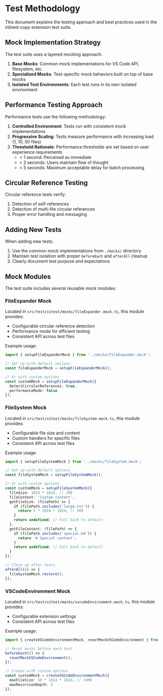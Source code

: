 # Test Methodology

This document explains the testing approach and best practices used in the inlined-copy extension test suite.

## Mock Implementation Strategy

The test suite uses a layered mocking approach:

1. **Base Mocks**: Common mock implementations for VS Code API, filesystem, etc.
2. **Specialized Mocks**: Test-specific mock behaviors built on top of base mocks
3. **Isolated Test Environments**: Each test runs in its own isolated environment

## Performance Testing Approach

Performance tests use the following methodology:

1. **Controlled Environment**: Tests run with consistent mock implementations
2. **Progressive Scaling**: Tests measure performance with increasing load (1, 10, 50 files)
3. **Threshold Rationale**: Performance thresholds are set based on user experience requirements
   - < 1 second: Perceived as immediate
   - < 2 seconds: Users maintain flow of thought
   - < 5 seconds: Maximum acceptable delay for batch processing

## Circular Reference Testing

Circular reference tests verify:

1. Detection of self-references
2. Detection of multi-file circular references
3. Proper error handling and messaging

## Adding New Tests

When adding new tests:

1. Use the common mock implementations from `./mocks/` directory
2. Maintain test isolation with proper `beforeEach` and `afterAll` cleanup
3. Clearly document test purpose and expectations

## Mock Modules

The test suite includes several reusable mock modules:

### FileExpander Mock

Located in `src/test/vitest/mocks/fileExpander.mock.ts`, this module provides:

- Configurable circular reference detection
- Performance mode for efficient testing
- Consistent API across test files

Example usage:

```typescript
import { setupFileExpanderMock } from '../mocks/fileExpander.mock';

// Set up with default options
const fileExpanderMock = setupFileExpanderMock();

// Or with custom options
const customMock = setupFileExpanderMock({
  detectCircularReferences: true,
  performanceMode: false
});
```

### FileSystem Mock

Located in `src/test/vitest/mocks/fileSystem.mock.ts`, this module provides:

- Configurable file size and content
- Custom handlers for specific files
- Consistent API across test files

Example usage:

```typescript
import { setupFileSystemMock } from '../mocks/fileSystem.mock';

// Set up with default options
const fileSystemMock = setupFileSystemMock();

// Or with custom options
const customMock = setupFileSystemMock({
  fileSize: 1024 * 1024, // 1MB
  fileContent: 'Custom content',
  getFileSize: (filePath) => {
    if (filePath.includes('large.txt')) {
      return 5 * 1024 * 1024; // 5MB
    }
    return undefined; // Fall back to default
  },
  getFileContent: (filePath) => {
    if (filePath.includes('special.md')) {
      return '# Special content';
    }
    return undefined; // Fall back to default
  }
});

// Clean up after tests
afterAll(() => {
  fileSystemMock.restore();
});
```

### VSCodeEnvironment Mock

Located in `src/test/vitest/mocks/vscodeEnvironment.mock.ts`, this module provides:

- Configurable extension settings
- Consistent API across test files

Example usage:

```typescript
import { createVSCodeEnvironmentMock, resetMockVSCodeEnvironment } from '../mocks/vscodeEnvironment.mock';

// Reset mocks before each test
beforeEach(() => {
  resetMockVSCodeEnvironment();
});

// Create with custom options
const customMock = createVSCodeEnvironmentMock({
  maxFileSize: 10 * 1024 * 1024, // 10MB
  maxRecursionDepth: 5
});
```
